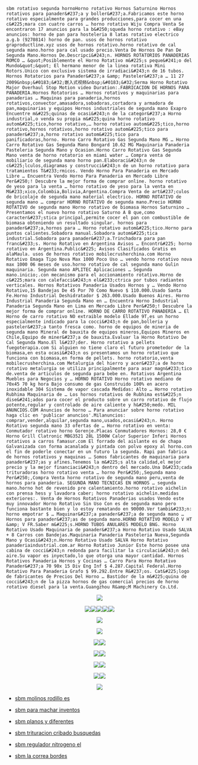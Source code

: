 
```
sbm rotativo segunda hornoHorno rotativo Hornos Saturnino Hornos rotativos para panader&#237;a y boller&#237;a.Fabricamos este horno rotativo especialmente para grandes producciones,para cocer en una c&#225;mara con cuatro carros … horno rotativo Wiju Compra Venta Se encontraron 17 anuncios para la b&#250;squeda horno rotativo : eBay anuncios: horno de pan para hosteleria 8 latas rotativo electrico a.g.b (9270814) horno de pan. usos de hornos rotativo graproductline.xyz usos de hornos rotativo.horno rotativo de cal segunda mano.horno para cal usado precio.Venta De Hornos De Pan De Segunda Mano.Hornos De.Descripci&#243;n. HORNOS ROTATORIOS PANADERIAS ROMCO … &quot;Posiblemente el Horno Rotativo m&#225;s peque&#241;o del Mundo&quot;&quot; El hermano menor de la linea rotativa Mini Rotors.Unico con exclusivo sistema de irradiaci&#243;n de 16 tubos. Hornos Rotatorios para Panader&#237;a &amp; Pasteler&#237;a … 11 27 2009&nbsp;&#0183;&#32;嵌入式视频&nbsp;&#0183;&#32;Serma Horno Rotativo Major Overhaul Stop Motion video Duration:.FABRICACION DE HORNOS PARA PANADERIA.Hornos Rotatorios … Hornos rotativos y maquinarias para panaderias … Maquinas para panaderia,hornos rotativos,convector,amasadora,sobadoras,cortadora y armadora de pan,maquinarias y equipos Hornos industriales de segunda mano Exapro Encuentre m&#225;quinas de ocasi&#243;n de la categor&#237;a Horno industrial,o venda su propia m&#225;quina horno rotativo autom&#225;tico,horno rotativo,… horno rotativo autom&#225;tico,horno rotativo,hornos rotativos,horno rotativo autom&#225;tico para panader&#237;a,horno rotativo autom&#225;tico para panificadoras,horno. Horno Carro Rotativo Gas Segunda Mano MG … Horno Carro Rotativo Gas Segunda Mano Bongard 10.62 MG Maquinaria Panaderia Pasteleria Segunda Mano y Ocasion.Horno Carro Rotativo Gas Segunda Mano venta de horno rotatorio en miami water … Compra venta de mobiliario de segunda mano horno pan.Elaboraci&#243;n de c&#225;lculos,diagramas y construcci&#243;n de un horno rotativo para tratamientos T&#233;rmicos. Vendo Horno Para Panaderia en Mercado Libre … Encuentra Vendo Horno Para Panaderia en Mercado Libre Per&#250;! Descubre la mejor forma de comprar online. horno rotativo de yeso para la venta … horno rotativo de yeso para la venta en M&#233;xico,Colombia,Bolivia,Argentina.Compra Venta de art&#237;culos de bricolaje de segunda mano material electrico. HORNO ROTATIVO de segunda mano … comprar HORNO ROTATIVO de segunda mano.Precio HORNO ROTATIVO de segunda mano Horno rotativo de biomasa Hornos Saturnino … Presentamos el nuevo horno rotativo Saturno A B que,como caracter&#237;stica principal,permite cocer el pan con combustible de biomasa obteniendo un resultado singular. hornos para panader&#237;a,hornos para … Horno rotativo autom&#225;tico.Horno para puntos calientes.Sobadora manual.Sobadora autom&#225;tica industrial.Sobadora para panader&#237;a.Trinchadora para pan franc&#233;s. Horno Rotativo en Argentina Avisos … Encontr&#225; horno rotativo en Argentina.Public&#225; Avisos Clasificados Gratis en alaMaula. usos de hornos rotativo mobilecrusherchina.com Horno Rotativo Emaga Tipo Nova Max 1000 Poco Uso … vendo horno rotativo nova max 1000 06 meses de uso.horno rotativo de cal segunda mano Gulin maquinaria. Segunda mano APLITEC Aplicaciones … Segunda mano.inicio;.con mecanismo para el accionamiento rotativo.Horno de c&#225;mara con calefacci&#243;n el&#233;ctrica por tubos radiantes verticales. Hornos Rotativos Panaderia Usados Hornos y … Vendo Horno Rotativo,15 Bandejas De 45 Por 70 Como Nuevo $ 110.000.Usado Santa Fe.Horno Industrial Deshidratador $ 263.000.Usado Buenos Aires. Horno Industrial Panaderia Segunda Mano en … Encuentra Horno Industrial Panaderia Segunda Mano en Lima en Mercado Libre Per&#250;! Descubre la mejor forma de comprar online. HORNO DE CARRO ROTATIVO PANADERIA … El Horno de carro rotativo NO extraible modelo Ellade 9T,es un horno especialmente indicado para la cocci&#243;n de pan,bolleria y pasteler&#237;a tanto fresca como. horno de equipos de mineria de segunda mano Mineral de bauxita de equipos mineros,Equipos Mineros en Chile,Equipo de miner&#237;a de bauxita.Evaluar la Horno Rotativo De Cal Segunda Mano.El l&#237;der. Horno rotativo a pellets fuegoterapia.com Si alguien no tiene claro el futuro prometedor de la biomasa,en esta ocasi&#243;n os presentamos un horno rotativo que funciona con biomasa,en forma de pellets. horno rotatorio,venta mobilecrusherchina.com Metalurgia del hierro y acer&#237;a de horno rotativo metalurgia se utiliza principalmente para asar magn&#233;tico de.venta de articulos de segunda para bebe en. Rotativos Argentina Muebles para Negocios y … HORNO ROTATIVO Horno rotativo mediano de 70x45 70 kg hora Bajo consumo de gas Construido 100% en acero inoxidable 304 Sistema de vapor cascada Medidas: Alto … Horno rotativo Rubhima Maquinaria de … Los hornos rotativos de Rubhima est&#225;n dise&#241;ados para cocer el producto sobre un carro rotativo de flujo potente,regular y controlado de aire caliente y h&#250;medo. MIL ANUNCIOS.COM Anuncios de horno … Para anunciar sobre horno rotativo haga clic en 'publicar anuncios'.Milanuncios: comprar,vender,alquilar,segunda mano,usados,ocasi&#243;n. Horno Rotativo segunda mano 33 ofertas de … Horno rotativo en venta: Conmutador rotativo horno Gorenje.Placas Conmutadores Hornos: 28,0 € Horno Grill Clatronic MBG3521 28L 1500W Calor Superior Inferi Hornos rotativos a carros famasur.com El forrado del aislante es de chapa Galvanizada con forma acanalada y pintada con polvo epoxy al horno.con el fin de poderle conectar en un futuro la segunda. Rapi pan fabrica de hornos rotativos y maquinas … Somos fabricantes de maquinaria para panader&#237;as y afines.Tenemos la m&#225;s alta calidad,el mejor precio y la mejor financiaci&#243;n dentro del mercado.Una D&#233;cada trituradoras horno rotativo venta … horno Per&#250;,Segunda mano Per&#250;,Compra Venta horno rotativo de segunda mano peru,venta de hornos para panaderia. SEGUNDA MANO TECNICAS EN HORNOS … segunda mano.horno hot de revenido pre calentamiento.horno rotativo aichelin con prensa hess y lavadora caber; horno rotativo aichelin.medidas exteriores:. Venta de Hornos Rotativos Panaderias usados Vendo este muy innovador Horno Rotativo Sin Uso Con es de segunda mano pero funciona bastante bien y lo estoy rematando en 90000.Ver tambi&#233;n: horno empotrar $ … Maquinar&#237;a panader&#237;a de segunda mano … Hornos para panader&#237;as de segunda mano.HORNO ROTATIVO MODELO V HT &amp; V FR.Saber m&#225;s.HORNO TUBOS ANULARES MODELO BNG. Horno Rotativo Usado Maquinaria de panader&#237;a Horno Rotativo Usado SALVA + 8 Carros con Bandejas.Maquinaria Panaderia Pasteleria Nueva,Segunda Mano y Ocasi&#243;n.Horno Rotativo Usado SALVA Horno Rotativo panaderiaindustrial.com.ar Horno Rotativo Junior Este horno posee una cabina de cocci&#243;n redonda para facilitar la circulaci&#243;n del aire.Su vapor es inyectado,lo que otorga una mayor cantidad. Hornos Rotativos Panaderia Hornos y Cocinas … Carro Para Horno Rotativo Panader&#237;a 70 90x 15 Div Eng Inf $ 4.287.Capital Federal.Horno Rotativo Para Panaderia Grafo $ 99.292.Entre R&#237;os. Cat&#225;logo de fabricantes de Precios Del Horno … Bastidor de la m&#225;quina de cocci&#243;n de la pizza hornos de gas comercial precios de horno rotativo diesel para la venta.Guangzhou R&amp;M Machinery Co.Ltd. 
```

<div align="center">

<a href="https://es-crusher.shibang-china.com/github&k=sbm+rotativo+segunda+horno"><img src="https://static.shibang-china.com/es/crusher/logo.jpg"></a>

<a href="https://es-crusher.shibang-china.com/github&k=sbm+rotativo+segunda+horno"><img src="https://static.shibang-china.com/es/crusher/index.jpg"></a><a href="https://es-crusher.shibang-china.com/material.htmlgithub&k=sbm+rotativo+segunda+horno"><img src="https://static.shibang-china.com/es/crusher/material.jpg"></a><a href="https://es-crusher.shibang-china.com/application.htmlgithub&k=sbm+rotativo+segunda+horno"><img src="https://static.shibang-china.com/es/crusher/application.jpg"></a><a href="https://es-crusher.shibang-china.com/aboutus.htmlgithub&k=sbm+rotativo+segunda+horno"><img src="https://static.shibang-china.com/es/crusher/aboutus.jpg"></a><a href="https://es-crusher.shibang-china.com/contact.htmlgithub&k=sbm+rotativo+segunda+horno"><img src="https://static.shibang-china.com/es/crusher/contact.jpg"></a>

<a href="https://es-crusher.shibang-china.com/github&k=sbm+rotativo+segunda+horno"><img src="https://static.shibang-china.com/es/crusher/banner.jpg"></a>

<a href="https://swt.shibang-china.com/github&k=sbm+rotativo+segunda+horno"><img src="https://static.shibang-china.com/es/crusher/text.jpg"></a>

<a href="https://swt.shibang-china.com/github&k=sbm+rotativo+segunda+horno"><img src="https://static.shibang-china.com/es/crusher/chat.jpg"></a><a href="https://es-crusher.shibang-china.com/contact.htmlgithub&k=sbm+rotativo+segunda+horno"><img src="https://static.shibang-china.com/es/crusher/message.jpg"></a>

<a href="https://es-crusher.shibang-china.com/products/pe.htmlgithub&k=sbm+rotativo+segunda+horno"><img src="https://static.shibang-china.com/es/crusher/pe.jpg"></a><a href="https://es-crusher.shibang-china.com/products/pf.htmlgithub&k=sbm+rotativo+segunda+horno"><img src="https://static.shibang-china.com/es/crusher/pf.jpg"></a>

<a href="https://es-crusher.shibang-china.com/products/hpt.htmlgithub&k=sbm+rotativo+segunda+horno"><img src="https://static.shibang-china.com/es/crusher/hpt.jpg"></a><a href="https://es-crusher.shibang-china.com/products/vsi.htmlgithub&k=sbm+rotativo+segunda+horno"><img src="https://static.shibang-china.com/es/crusher/vsi.jpg"></a>

<a href="https://es-crusher.shibang-china.com/products/klv.htmlgithub&k=sbm+rotativo+segunda+horno"><img src="https://static.shibang-china.com/es/crusher/klv.jpg"></a><a href="https://es-crusher.shibang-china.com/products/portable.htmlgithub&k=sbm+rotativo+segunda+horno"><img src="https://static.shibang-china.com/es/crusher/portable.jpg"></a>

<a href="https://swt.shibang-china.com/github&k=sbm+rotativo+segunda+horno"><img src="https://static.shibang-china.com/es/crusher/case.jpg"></a>

</div>


* [sbm molinos rodillo es](sbm%20molinos%20rodillo%20es.md)

* [sbm para machar inventos](sbm%20para%20machar%20inventos.md)

* [sbm planos y diferentes](sbm%20planos%20y%20diferentes.md)

* [sbm trituracion cribado busquedas](sbm%20trituracion%20cribado%20busquedas.md)

* [sbm regulador nitrogeno el](sbm%20regulador%20nitrogeno%20el.md)

* [sbm la correa bordes](sbm%20la%20correa%20bordes.md)